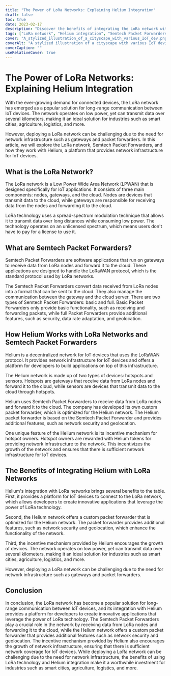```yaml
---
title: "The Power of LoRa Networks: Explaining Helium Integration"
draft: false
toc: true
date: 2023-02-17
description: "Discover the benefits of integrating the LoRa network with Helium for IoT devices and industries such as smart cities, agriculture, and logistics."
tags: ["LoRa network", "Helium integration", "Semtech Packet Forwarders", "IoT applications", "LPWAN", "spread-spectrum modulation", "gateways", "cloud", "LoRaWAN protocol", "network infrastructure", "hotspots", "sensors", "network security", "geolocation", "incentive mechanism", "smart cities", "agriculture", "logistics", "IoT development", "long-range communication"]
cover: "A_stylized_illustration_of_a_cityscape_with_various_IoT_dev.png"
coverAlt: "A stylized illustration of a cityscape with various IoT devices connected to a network represented as a web of light, with the Helium logo prominently displayed."
coverCaption: ""
useRelativeCover: true
---
```

# The Power of LoRa Networks: Explaining Helium Integration

With the ever-growing demand for connected devices, the LoRa network has emerged as a popular solution for long-range communication between IoT devices. The network operates on low power, yet can transmit data over several kilometers, making it an ideal solution for industries such as smart cities, agriculture, logistics, and more.

However, deploying a LoRa network can be challenging due to the need for network infrastructure such as gateways and packet forwarders. In this article, we will explore the LoRa network, Semtech Packet Forwarders, and how they work with Helium, a platform that provides network infrastructure for IoT devices.

## What is the LoRa Network?

The LoRa network is a Low Power Wide Area Network (LPWAN) that is designed specifically for IoT applications. It consists of three main components: nodes, gateways, and the cloud. Nodes are devices that transmit data to the cloud, while gateways are responsible for receiving data from the nodes and forwarding it to the cloud.

LoRa technology uses a spread-spectrum modulation technique that allows it to transmit data over long distances while consuming low power. The technology operates on an unlicensed spectrum, which means users don't have to pay for a license to use it.

## What are Semtech Packet Forwarders?

Semtech Packet Forwarders are software applications that run on gateways to receive data from LoRa nodes and forward it to the cloud. These applications are designed to handle the LoRaWAN protocol, which is the standard protocol used by LoRa networks.

The Semtech Packet Forwarders convert data received from LoRa nodes into a format that can be sent to the cloud. They also manage the communication between the gateway and the cloud server. There are two types of Semtech Packet Forwarders: basic and full. Basic Packet Forwarders only provide basic functionality, such as receiving and forwarding packets, while full Packet Forwarders provide additional features, such as security, data rate adaptation, and geolocation.

## How Helium Works with LoRa Networks and Semtech Packet Forwarders

Helium is a decentralized network for IoT devices that uses the LoRaWAN protocol. It provides network infrastructure for IoT devices and offers a platform for developers to build applications on top of this infrastructure.

The Helium network is made up of two types of devices: hotspots and sensors. Hotspots are gateways that receive data from LoRa nodes and forward it to the cloud, while sensors are devices that transmit data to the cloud through hotspots.

Helium uses Semtech Packet Forwarders to receive data from LoRa nodes and forward it to the cloud. The company has developed its own custom packet forwarder, which is optimized for the Helium network. The Helium packet forwarder is based on the Semtech Packet Forwarder and provides additional features, such as network security and geolocation.

One unique feature of the Helium network is its incentive mechanism for hotspot owners. Hotspot owners are rewarded with Helium tokens for providing network infrastructure to the network. This incentivizes the growth of the network and ensures that there is sufficient network infrastructure for IoT devices.

## The Benefits of Integrating Helium with LoRa Networks

Helium's integration with LoRa networks brings several benefits to the table. First, it provides a platform for IoT devices to connect to the LoRa network, which allows developers to create innovative applications that leverage the power of LoRa technology.

Second, the Helium network offers a custom packet forwarder that is optimized for the Helium network. The packet forwarder provides additional features, such as network security and geolocation, which enhance the functionality of the network.

Third, the incentive mechanism provided by Helium encourages the growth of devices. The network operates on low power, yet can transmit data over several kilometers, making it an ideal solution for industries such as smart cities, agriculture, logistics, and more.

However, deploying a LoRa network can be challenging due to the need for network infrastructure such as gateways and packet forwarders.

## Conclusion
In conclusion, the LoRa network has become a popular solution for long-range communication between IoT devices, and its integration with Helium provides a platform for developers to create innovative applications that leverage the power of LoRa technology. The Semtech Packet Forwarders play a crucial role in the network by receiving data from LoRa nodes and forwarding it to the cloud, while the Helium network offers a custom packet forwarder that provides additional features such as network security and geolocation. The incentive mechanism provided by Helium also encourages the growth of network infrastructure, ensuring that there is sufficient network coverage for IoT devices. While deploying a LoRa network can be challenging due to the need for network infrastructure, the benefits of using LoRa technology and Helium integration make it a worthwhile investment for industries such as smart cities, agriculture, logistics, and more.